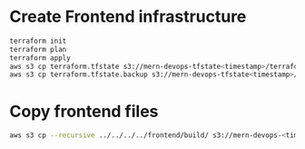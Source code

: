 # Create Frontend infrastructure
```bash
terraform init
terraform plan
terraform apply
aws s3 cp terraform.tfstate s3://mern-devops-tfstate<timestamp>/terraform.tfstate
aws s3 cp terraform.tfstate.backup s3://mern-devops-tfstate<timestamp>/terraform.tfstate.backup
```
# Copy frontend files
```bash
aws s3 cp --recursive ../../../../frontend/build/ s3://mern-devops-<timestamp>/
```
